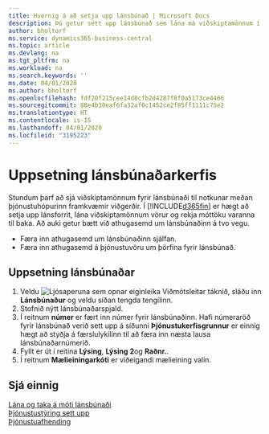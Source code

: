 ```yaml
---
title: Hvernig á að setja upp lánsbúnað | Microsoft Docs
description: Þú getur sett upp lánsbúnað sem lána má viðskiptamönnum í stað þjónustuvöru á meðan hún er í þjónustu.
author: bholtorf
ms.service: dynamics365-business-central
ms.topic: article
ms.devlang: na
ms.tgt_pltfrm: na
ms.workload: na
ms.search.keywords: ''
ms.date: 04/01/2020
ms.author: bholtorf
ms.openlocfilehash: fdf20f215cee14d8cfb2d4287f8f0a5173ce4466
ms.sourcegitcommit: 88e4b30eaf6fa32af0c1452ce2f85ff1111c75e2
ms.translationtype: HT
ms.contentlocale: is-IS
ms.lasthandoff: 04/01/2020
ms.locfileid: "3195223"
---
```

# <a name="set-up-a-loaner-program"></a>Uppsetning lánsbúnaðarkerfis
Stundum þarf að sjá viðskiptamönnum fyrir lánsbúnaði til notkunar meðan þjónustuhópurinn framkvæmir viðgerðir. Í [!INCLUDE[d365fin](includes/d365fin_md.md)] er hægt að setja upp lánsforrit, lána viðskiptamönnum vörur og rekja móttöku varanna til baka. Að auki getur bætt við athugasemd um lánsbúnaðinn á tvo vegu.  
  
* Færa inn athugasemd um lánsbúnaðinn sjálfan.  
* Færa inn athugasemd á þjónustuvöru um þörfina fyrir lánsbúnað.  

## <a name="to-set-up-a-loaner"></a>Uppsetning lánsbúnaðar  
1. Veldu ![Ljósaperuna sem opnar eiginleika Viðmótsleitar](media/ui-search/search_small.png "Segðu mér hvað þú vilt gera") táknið, sláðu inn **Lánsbúnaður** og veldu síðan tengda tengilinn.  
2. Stofnið nýtt lánsbúnaðarspjald. 
3. Í reitnum **númer** er fært inn númer fyrir lánsbúnaðinn. Hafi númeraröð fyrir lánsbúnað verið sett upp á síðunni **Þjónustukerfisgrunnur** er einnig hægt að styðja á færslulykilinn til að færa inn næsta lausa lánsbúnaðarnúmerið.  
4. Fyllt er út í reitina **Lýsing**, **Lýsing 2**og **Raðnr.**.  
5. Í reitnum **Mælieiningarkóti** er viðeigandi mælieining valin.  
  
## <a name="see-also"></a>Sjá einnig
[Lána og taka á móti lánsbúnaði](service-how-to-lend-receive-loaners.md)  
[Þjónustustýring sett upp](service-setup-service.md)  
[Þjónustuafhending](service-deliver-service.md)  


